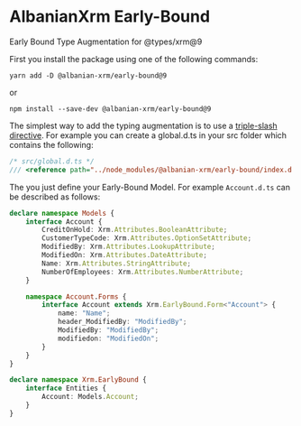 # AlbanianXrm Early-Bound
Early Bound Type Augmentation for @types/xrm@9 

First you install the package using one of the following commands:
```
yarn add -D @albanian-xrm/early-bound@9
```
or
```
npm install --save-dev @albanian-xrm/early-bound@9
```

The simplest way to add the typing augmentation is to use a [triple-slash directive](https://www.typescriptlang.org/docs/handbook/triple-slash-directives.html).
For example you can create a global.d.ts in your src folder which contains the following:

```typescript
/* src/global.d.ts */
/// <reference path="../node_modules/@albanian-xrm/early-bound/index.d.ts" />
```

The you just define your Early-Bound Model. For example `Account.d.ts` can be described as follows:
```typescript
declare namespace Models {
    interface Account {
        CreditOnHold: Xrm.Attributes.BooleanAttribute;
        CustomerTypeCode: Xrm.Attributes.OptionSetAttribute;
        ModifiedBy: Xrm.Attributes.LookupAttribute;
        ModifiedOn: Xrm.Attributes.DateAttribute;
        Name: Xrm.Attributes.StringAttribute;
        NumberOfEmployees: Xrm.Attributes.NumberAttribute;
    }

    namespace Account.Forms {
        interface Account extends Xrm.EarlyBound.Form<"Account"> {
            name: "Name";
            header_ModifiedBy: "ModifiedBy";
            ModifiedBy: "ModifiedBy";
            modifiedon: "ModifiedOn";
        }
    }
}

declare namespace Xrm.EarlyBound {
    interface Entities {
        Account: Models.Account;
    }
}
```